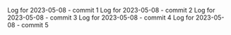 Log for 2023-05-08 - commit 1
Log for 2023-05-08 - commit 2
Log for 2023-05-08 - commit 3
Log for 2023-05-08 - commit 4
Log for 2023-05-08 - commit 5
